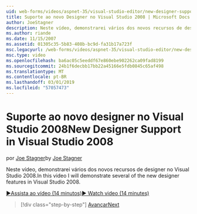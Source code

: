 ```yaml
---
uid: web-forms/videos/aspnet-35/visual-studio-editor/new-designer-support-in-visual-studio-2008
title: Suporte ao novo Designer no Visual Studio 2008 | Microsoft Docs
author: JoeStagner
description: Neste vídeo, demonstrarei vários dos novos recursos de designer no Visual Studio 2008.
ms.author: riande
ms.date: 11/15/2007
ms.assetid: 01305c35-5b83-408b-bc9d-fa31b17a723f
msc.legacyurl: /web-forms/videos/aspnet-35/visual-studio-editor/new-designer-support-in-visual-studio-2008
msc.type: video
ms.openlocfilehash: ba6ac05c5eeddf67e860ebe902262ca09fad8199
ms.sourcegitcommit: 24b1f6decbb17bb22a45166e5fdb0845c65af498
ms.translationtype: MT
ms.contentlocale: pt-BR
ms.lasthandoff: 03/01/2019
ms.locfileid: "57057473"
---
```

<a name="new-designer-support-in-visual-studio-2008"></a><span data-ttu-id="a9156-103">Suporte ao novo designer no Visual Studio 2008</span><span class="sxs-lookup"><span data-stu-id="a9156-103">New Designer Support in Visual Studio 2008</span></span>
====================
<span data-ttu-id="a9156-104">por [Joe Stagner](https://github.com/JoeStagner)</span><span class="sxs-lookup"><span data-stu-id="a9156-104">by [Joe Stagner](https://github.com/JoeStagner)</span></span>

<span data-ttu-id="a9156-105">Neste vídeo, demonstrarei vários dos novos recursos de designer no Visual Studio 2008.</span><span class="sxs-lookup"><span data-stu-id="a9156-105">In this video I will demonstrate several of the new designer features in Visual Studio 2008.</span></span>

[<span data-ttu-id="a9156-106">&#9654;Assista ao vídeo (14 minutos)</span><span class="sxs-lookup"><span data-stu-id="a9156-106">&#9654; Watch video (14 minutes)</span></span>](https://channel9.msdn.com/Blogs/ASP-NET-Site-Videos/new-designer-support-in-visual-studio-2008)

> [!div class="step-by-step"]
> [<span data-ttu-id="a9156-107">Avançar</span><span class="sxs-lookup"><span data-stu-id="a9156-107">Next</span></span>](javascript-intellisense-support-in-visual-studio-2008.md)

